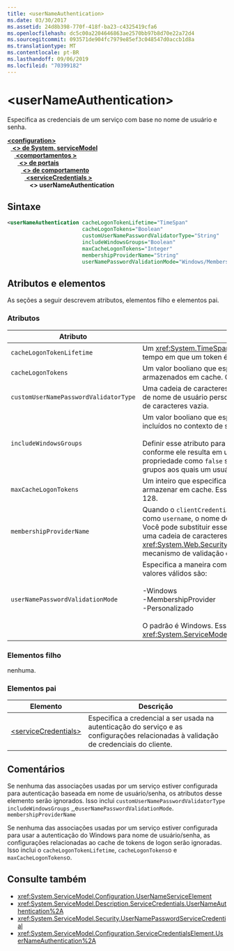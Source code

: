 ```yaml
---
title: <userNameAuthentication>
ms.date: 03/30/2017
ms.assetid: 24d8b398-770f-418f-ba23-c4325419cfa6
ms.openlocfilehash: dc5c00a2204646863ae2570bb97b8d70e22a72d4
ms.sourcegitcommit: 093571de904fc7979e85ef3c048547d0accb1d8a
ms.translationtype: MT
ms.contentlocale: pt-BR
ms.lasthandoff: 09/06/2019
ms.locfileid: "70399182"
---
```

# <a name="usernameauthentication"></a>\<userNameAuthentication>
Especifica as credenciais de um serviço com base no nome de usuário e senha.  
  
[ **\<configuration>** ](../configuration-element.md)\
&nbsp;&nbsp;[ **\<> de System. serviceModel**](system-servicemodel.md)\
&nbsp;&nbsp;&nbsp;&nbsp;[ **\<comportamentos >** ](behaviors.md)\
&nbsp;&nbsp;&nbsp;&nbsp;&nbsp;&nbsp;[ **\<> de portais**](servicebehaviors.md)\
&nbsp;&nbsp;&nbsp;&nbsp;&nbsp;&nbsp;&nbsp;&nbsp;[ **\<> de comportamento**](behavior-of-servicebehaviors.md)\
&nbsp;&nbsp;&nbsp;&nbsp;&nbsp;&nbsp;&nbsp;&nbsp;&nbsp;&nbsp;[ **\<serviceCredentials >** ](servicecredentials.md)\
&nbsp;&nbsp;&nbsp;&nbsp;&nbsp;&nbsp;&nbsp;&nbsp;&nbsp;&nbsp;&nbsp;&nbsp; **\<> userNameAuthentication**  
  
## <a name="syntax"></a>Sintaxe  
  
```xml  
<userNameAuthentication cacheLogonTokenLifetime="TimeSpan"
                        cacheLogonTokens="Boolean"
                        customUserNamePasswordValidatorType="String"
                        includeWindowsGroups="Boolean"
                        maxCacheLogonTokens="Integer"
                        membershipProviderName="String"
                        userNamePasswordValidationMode="Windows/MembershipProvider/Custom" />
```  
  
## <a name="attributes-and-elements"></a>Atributos e elementos  
 As seções a seguir descrevem atributos, elementos filho e elementos pai.  
  
### <a name="attributes"></a>Atributos  
  
|Atributo|Descrição|  
|---------------|-----------------|  
|`cacheLogonTokenLifetime`|Um <xref:System.TimeSpan> valor que especifica o período máximo de tempo em que um token é armazenado em cache. O padrão é 00:15:00.|  
|`cacheLogonTokens`|Um valor booliano que especifica se os tokens de logon são armazenados em cache. O padrão é `false`.|  
|`customUserNamePasswordValidatorType`|Uma cadeia de caracteres que especifica o tipo de validador de senha de nome de usuário personalizado a ser usado. O padrão é uma cadeia de caracteres vazia.|  
|`includeWindowsGroups`|Um valor booliano que especifica se os grupos do Windows estão incluídos no contexto de segurança. O padrão é `true`.<br /><br /> Definir esse atributo para `true` tem um impacto no desempenho conforme ele resulta em uma expansão de grupo completo. Defina essa propriedade como `false` se você não precisar estabelecer a lista de grupos aos quais um usuário pertence.|  
|`maxCacheLogonTokens`|Um inteiro que especifica o número máximo de tokens de logon para armazenar em cache. Esse valor deve ser maior que zero. O padrão é 128.|  
|`membershipProviderName`|Quando o `clientCredentialType` atributo de uma associação é definido como `username`, o nome de usuário é mapeado para contas do Windows. Você pode substituir esse comportamento usando esse atributo, que é uma cadeia de caracteres que contém o nome <xref:System.Web.Security.MembershipProvider> do valor que fornece o mecanismo de validação de senha relevante.|  
|`userNamePasswordValidationMode`|Especifica a maneira como a senha de nome de usuário é validada. Os valores válidos são:<br /><br /> -Windows<br />-MembershipProvider<br />-Personalizado<br /><br /> O padrão é Windows. Esse atributo é do tipo <xref:System.ServiceModel.Security.UserNamePasswordValidationMode>.|  
  
### <a name="child-elements"></a>Elementos filho  
 nenhuma.  
  
### <a name="parent-elements"></a>Elementos pai  
  
|Elemento|Descrição|  
|-------------|-----------------|  
|[\<serviceCredentials>](servicecredentials.md)|Especifica a credencial a ser usada na autenticação do serviço e as configurações relacionadas à validação de credenciais do cliente.|  
  
## <a name="remarks"></a>Comentários  
 Se nenhuma das associações usadas por um serviço estiver configurada para autenticação baseada em nome de usuário/senha, os atributos desse elemento serão ignorados. Isso inclui `customUserNamePasswordValidatorType` `includeWindowsGroups` ,,e`userNamePasswordValidationMode`. `membershipProviderName`  
  
 Se nenhuma das associações usadas por um serviço estiver configurada para usar a autenticação do Windows para nome de usuário/senha, as configurações relacionadas ao cache de tokens de logon serão ignoradas. Isso inclui o `cacheLogonTokenLifetime`, `cacheLogonTokens`o e `maxCacheLogonTokens`o.  
  
## <a name="see-also"></a>Consulte também

- <xref:System.ServiceModel.Configuration.UserNameServiceElement>
- <xref:System.ServiceModel.Description.ServiceCredentials.UserNameAuthentication%2A>
- <xref:System.ServiceModel.Security.UserNamePasswordServiceCredential>
- <xref:System.ServiceModel.Configuration.ServiceCredentialsElement.UserNameAuthentication%2A>
